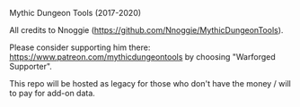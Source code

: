 Mythic Dungeon Tools (2017-2020)

All credits to Nnoggie (https://github.com/Nnoggie/MythicDungeonTools).

Please consider supporting him there: https://www.patreon.com/mythicdungeontools by choosing "Warforged Supporter".

This repo will be hosted as legacy for those who don't have the money / will to pay for add-on data.
